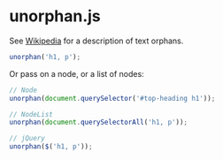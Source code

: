 # unorphan.js

See [Wikipedia](http://en.wikipedia.org/wiki/Widows_and_orphans) for a 
description of text orphans.

```js
unorphan('h1, p');
```

Or pass on a node, or a list of nodes:

```js
// Node
unorphan(document.querySelector('#top-heading h1'));

// NodeList
unorphan(document.querySelectorAll('h1, p'));

// jQuery
unorphan($('h1, p'));
```
